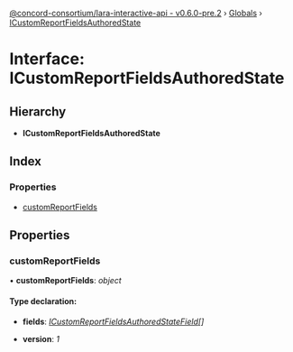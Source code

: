 [@concord-consortium/lara-interactive-api - v0.6.0-pre.2](../README.md) › [Globals](../globals.md) › [ICustomReportFieldsAuthoredState](icustomreportfieldsauthoredstate.md)

# Interface: ICustomReportFieldsAuthoredState

## Hierarchy

* **ICustomReportFieldsAuthoredState**

## Index

### Properties

* [customReportFields](icustomreportfieldsauthoredstate.md#customreportfields)

## Properties

###  customReportFields

• **customReportFields**: *object*

#### Type declaration:

* **fields**: *[ICustomReportFieldsAuthoredStateField](icustomreportfieldsauthoredstatefield.md)[]*

* **version**: *1*
